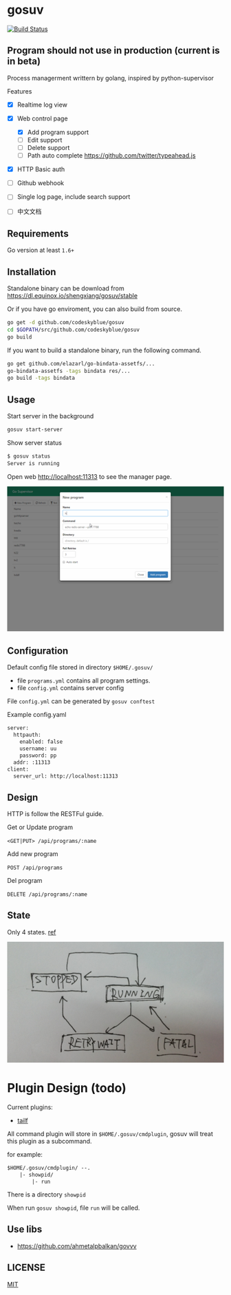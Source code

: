 # gosuv
[![Build Status](https://travis-ci.org/codeskyblue/gosuv.svg)](https://travis-ci.org/codeskyblue/gosuv)

## Program should not use in production (current is in beta)
Process managerment writtern by golang, inspired by python-supervisor

Features

* [x] Realtime log view
* [x] Web control page
	
	* [x] Add program support
	* [ ] Edit support
	* [ ] Delete support
	* [ ] Path auto complete <https://github.com/twitter/typeahead.js>

* [x] HTTP Basic auth
* [ ] Github webhook
* [ ] Single log page, include search support
* [ ] 中文文档

## Requirements
Go version at least `1.6+`

## Installation
Standalone binary can be download from <https://dl.equinox.io/shengxiang/gosuv/stable>

Or if you have go enviroment, you can also build from source.

```sh
go get -d github.com/codeskyblue/gosuv
cd $GOPATH/src/github.com/codeskyblue/gosuv
go build
```

If you want to build a standalone binary, run the following command.

```sh
go get github.com/elazarl/go-bindata-assetfs/...
go-bindata-assetfs -tags bindata res/...
go build -tags bindata
```

## Usage
Start server in the background

```sh
gosuv start-server
```

Show server status

```sh
$ gosuv status
Server is running
```

Open web <http://localhost:11313> to see the manager page.

![gosuv web](docs/gosuv.gif)

## Configuration
Default config file stored in directory `$HOME/.gosuv/`

- file `programs.yml` contains all program settings.
- file `config.yml` contains server config

File `config.yml` can be generated by `gosuv conftest`

Example config.yaml

```
server:
  httpauth:
    enabled: false
    username: uu
    password: pp
  addr: :11313
client:
  server_url: http://localhost:11313
```

## Design
HTTP is follow the RESTFul guide.

Get or Update program

`<GET|PUT> /api/programs/:name`

Add new program

`POST /api/programs`

Del program

`DELETE /api/programs/:name`

## State
Only 4 states. [ref](http://supervisord.org/subprocess.html#process-states)

![states](docs/states.png)

# Plugin Design (todo)
Current plugins:

- [tailf](https://github.com/codeskyblue/gosuv-tailf)

All command plugin will store in `$HOME/.gosuv/cmdplugin`, gosuv will treat this plugin as a subcommand.

for example:

	$HOME/.gosuv/cmdplugin/ --.
		|- showpid/
			|- run

There is a directory `showpid`

When run `gosuv showpid`, file `run` will be called.


## Use libs
* <https://github.com/ahmetalpbalkan/govvv>

## LICENSE
[MIT](LICENSE)
